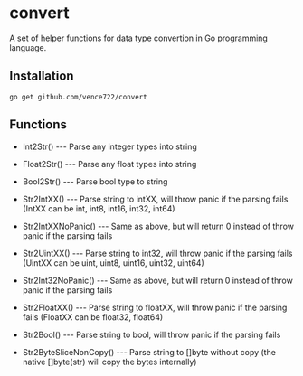 # convert
A set of helper functions for data type convertion in Go programming language.

## Installation
```
go get github.com/vence722/convert
```
## Functions

- Int2Str() --- Parse any integer types into string

- Float2Str() --- Parse any float types into string

- Bool2Str() --- Parse bool type to string

- Str2IntXX() --- Parse string to intXX, will throw panic if the parsing fails (IntXX can be int, int8, int16, int32, int64)

- Str2IntXXNoPanic() --- Same as above, but will return 0 instead of throw panic if the parsing fails

- Str2UintXX() --- Parse string to int32, will throw panic if the parsing fails (UintXX can be uint, uint8, uint16, uint32, uint64)

- Str2Int32NoPanic() --- Same as above, but will return 0 instead of throw panic if the parsing fails

- Str2FloatXX() --- Parse string to floatXX, will throw panic if the parsing fails (FloatXX can be float32, float64)

- Str2Bool() --- Parse string to bool, will throw panic if the parsing fails

- Str2ByteSliceNonCopy() --- Parse string to []byte without copy (the native []byte(str) will copy the bytes internally)
